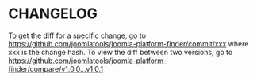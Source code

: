 CHANGELOG
=========

To get the diff for a specific change, go to https://github.com/joomlatools/joomla-platform-finder/commit/xxx where xxx is the
change hash. To view the diff between two versions, go to https://github.com/joomlatools/joomla-platform-finder/compare/v1.0.0...v1.0.1